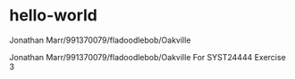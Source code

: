 # hello-world
Jonathan Marr/991370079/fladoodlebob/Oakville

Jonathan Marr/991370079/fladoodlebob/Oakville For SYST24444 Exercise 3

